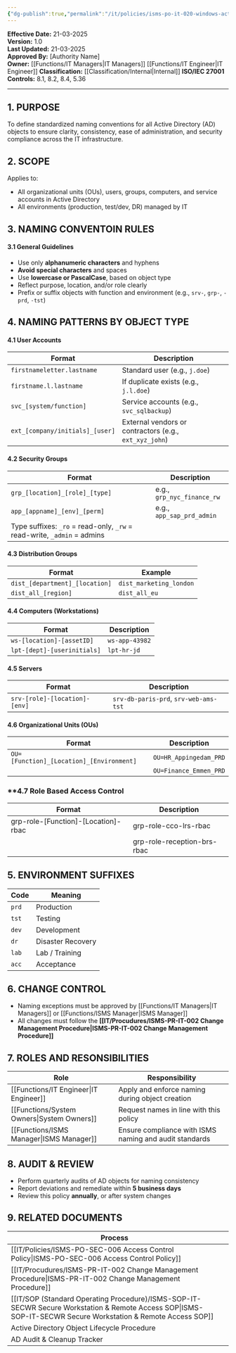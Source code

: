 ```yaml
---
{"dg-publish":true,"permalink":"/it/policies/isms-po-it-020-windows-active-directory-naming-convention-policy/","tags":["policy","reading","convention"],"noteIcon":"default"}
---
```


**Effective Date:** 21-03-2025  
**Version:** 1.0  
**Last Updated:** 21-03-2025  
**Approved By:** [Authority Name]  
**Owner:** [[Functions/IT Managers\|IT Managers]] [[Functions/IT Engineer\|IT Engineer]]
**Classification:** [[Classification/Internal\|Internal]]
**ISO/IEC 27001 Controls:** 8.1, 8.2, 8.4, 5.36

---
## **1. PURPOSE**  
To define standardized naming conventions for all Active Directory (AD) objects to ensure clarity, consistency, ease of administration, and security compliance across the IT infrastructure.
## **2. SCOPE**
Applies to:
- All organizational units (OUs), users, groups, computers, and service accounts in Active Directory
- All environments (production, test/dev, DR) managed by IT
## **3. NAMING CONVENTOIN RULES** 

 #### 3.1 General Guidelines
- Use only **alphanumeric characters** and hyphens
- **Avoid special characters** and spaces
- Use **lowercase or PascalCase**, based on object type
- Reflect purpose, location, and/or role clearly
- Prefix or suffix objects with function and environment (e.g., `srv-`, `grp-`, `-prd`, `-tst`)
## **4. NAMING PATTERNS BY OBJECT TYPE**

#### 4.1 User Accounts

| Format                          | Description                                            |
| ------------------------------- | ------------------------------------------------------ |
| `firstnameletter.lastname`      | Standard user (e.g., `j.doe`)                          |
| `firstname.l.lastname`          | If duplicate exists (e.g., `j.l.doe`)                  |
| `svc_[system/function]`         | Service accounts (e.g., `svc_sqlbackup`)               |
| `ext_[company/initials]_[user]` | External vendors or contractors (e.g., `ext_xyz_john`) |
#### 4.2 Security Groups

| Format                                                                  | Description                |
| ----------------------------------------------------------------------- | -------------------------- |
| `grp_[location]_[role]_[type]`                                          | e.g., `grp_nyc_finance_rw` |
| `app_[appname]_[env]_[perm]`                                            | e.g., `app_sap_prd_admin`  |
| Type suffixes: `_ro` = read-only, `_rw` = read-write, `_admin` = admins |                            |
#### 4.3 Distribution Groups

|Format|Example|
|---|---|
|`dist_[department]_[location]`|`dist_marketing_london`|
|`dist_all_[region]`|`dist_all_eu`|
#### 4.4 Computers (Workstations)

| Format                      | Description    |
| --------------------------- | -------------- |
| `ws-[location]-[assetID]`   | `ws-app-43982` |
| `lpt-[dept]-[userinitials]` | `lpt-hr-jd`    |
#### 4.5 Servers

|Format|Description|
|---|---|
|`srv-[role]-[location]-[env]`|`srv-db-paris-prd`, `srv-web-ams-tst`|

#### 4.6 Organizational Units (OUs)

| Format                                   | Description            |
| ---------------------------------------- | ---------------------- |
| `OU=[Function]_[Location]_[Environment]` | `OU=HR_Appingedam_PRD` |
|                                          | `OU=Finance_Emmen_PRD` |
### **4.7 Role Based Access Control

| Format                              | Description                 |
| ----------------------------------- | --------------------------- |
| grp-role-[Function]-[Location]-rbac | grp-role-cco-lrs-rbac       |
|                                     | grp-role-reception-brs-rbac |
## **5. ENVIRONMENT SUFFIXES**  
| Code  | Meaning           |
| ----- | ----------------- |
| `prd` | Production        |
| `tst` | Testing           |
| `dev` | Development       |
| `dr`  | Disaster Recovery |
| `lab` | Lab / Training    |
| `acc` | Acceptance        |
## **6. CHANGE CONTROL**  
- Naming exceptions must be approved by [[Functions/IT Managers\|IT Managers]] or [[Functions/ISMS Manager\|ISMS Manager]]
- All changes must follow the **[[IT/Procudures/ISMS-PR-IT-002 Change Management Procedure\|ISMS-PR-IT-002 Change Management Procedure]]**
## **7. ROLES AND RESONSIBILITIES**  

| Role              | Responsibility                                         |
| ----------------- | ------------------------------------------------------ |
| [[Functions/IT Engineer\|IT Engineer]]   | Apply and enforce naming during object creation        |
| [[Functions/System Owners\|System Owners]] | Request names in line with this policy                 |
| [[Functions/ISMS Manager\|ISMS Manager]]  | Ensure compliance with ISMS naming and audit standards |
## **8. AUDIT & REVIEW**
- Perform quarterly audits of AD objects for naming consistency
- Report deviations and remediate within **5 business days**
- Review this policy **annually**, or after system changes
## **9. RELATED DOCUMENTS**

| Process                                                      |     |
| ------------------------------------------------------------ | --- |
| [[IT/Policies/ISMS-PO-SEC-006 Access Control Policy\|ISMS-PO-SEC-006 Access Control Policy]]                    |     |
| [[IT/Procudures/ISMS-PR-IT-002 Change Management Procedure\|ISMS-PR-IT-002 Change Management Procedure]]               |     |
| [[IT/SOP (Standard Operating Procedure)/ISMS-SOP-IT-SECWR Secure Workstation & Remote Access SOP\|ISMS-SOP-IT-SECWR Secure Workstation & Remote Access SOP]] |     |
| Active Directory Object Lifecycle Procedure                  |     |
| AD Audit & Cleanup Tracker                                   |     |




